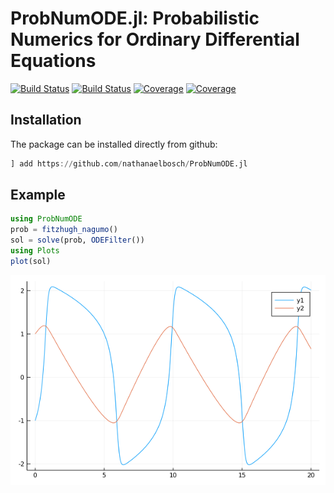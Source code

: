 # ProbNumODE.jl: Probabilistic Numerics for Ordinary Differential Equations

[![Build Status](https://travis-ci.com/nathanaelbosch/ProbNumODE.jl.svg?branch=master)](https://travis-ci.com/nathanaelbosch/ProbNumODE.jl)
[![Build Status](https://ci.appveyor.com/api/projects/status/github/nathanaelbosch/ProbNumODE.jl?svg=true)](https://ci.appveyor.com/project/nathanaelbosch/ProbNumODE-jl)
[![Coverage](https://codecov.io/gh/nathanaelbosch/ProbNumODE.jl/branch/master/graph/badge.svg)](https://codecov.io/gh/nathanaelbosch/ProbNumODE.jl)
[![Coverage](https://coveralls.io/repos/github/nathanaelbosch/ProbNumODE.jl/badge.svg?branch=master)](https://coveralls.io/github/nathanaelbosch/ProbNumODE.jl?branch=master)


## Installation
The package can be installed directly from github:
```julia
] add https://github.com/nathanaelbosch/ProbNumODE.jl
```


## Example
```julia
using ProbNumODE
prob = fitzhugh_nagumo()
sol = solve(prob, ODEFilter())
using Plots
plot(sol)
```
![Fitzhugh-Nagumo Solution](./docs/src/figures/fitzhugh_nagumo.png?raw=true "Fitzhugh-Nagumo Solution")
